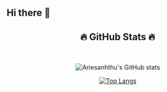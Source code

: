 ## Hi there 👋

<!--
**ariesanhthu/ariesanhthu** is a ✨ _special_ ✨ repository because its `README.md` (this file) appears on your GitHub profile.

Here are some ideas to get you started:

- 🔭 I’m currently working on ...
- 🌱 I’m currently learning ...
- 👯 I’m looking to collaborate on ...
- 🤔 I’m looking for help with ...
- 💬 Ask me about ...
- 📫 How to reach me: ...
- 😄 Pronouns: ...
- ⚡ Fun fact: ...
-->
<h2 align="center">🔥 GitHub Stats 🔥</h2>
<br>
<div align="center" style="width = 100%">
  <div style="width = 60%"> 
    
![Ariesanhthu's GitHub stats](https://github-readme-stats.vercel.app/api?username=ariesanhthu&show_icons=true&theme=tokyonight)
  </div>
<div style="width = 40%"> 

  [![Top Langs](https://github-readme-stats.vercel.app/api/top-langs/?username=ariesanhthu&theme=tokyonight&hide=pawn,pascal&layout=compact)](https://github.com/ariesanhthu/github-readme-stats)

</div>
</div>

